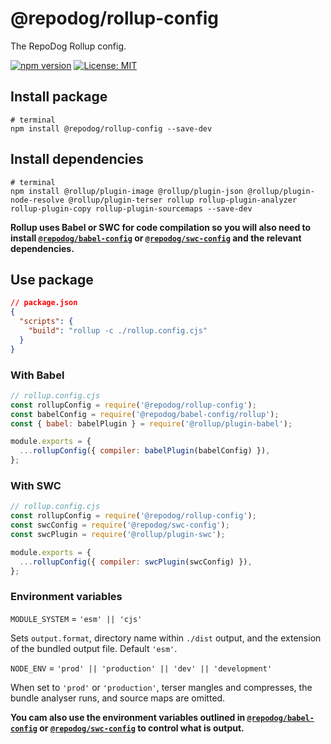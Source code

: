 # @repodog/rollup-config

The RepoDog Rollup config.

[![npm version](https://badge.fury.io/js/%40repodog%2Frollup-config.svg)](https://badge.fury.io/js/%40repodog%2Frollup-config)
[![License: MIT](https://img.shields.io/badge/License-MIT-yellow.svg)](LICENSE)

## Install package

```shell
# terminal
npm install @repodog/rollup-config --save-dev
```

## Install dependencies

```shell
# terminal
npm install @rollup/plugin-image @rollup/plugin-json @rollup/plugin-node-resolve @rollup/plugin-terser rollup rollup-plugin-analyzer rollup-plugin-copy rollup-plugin-sourcemaps --save-dev
```

**Rollup uses Babel or SWC for code compilation so you will also need to install [`@repodog/babel-config`](../babel-config/README.md) or [`@repodog/swc-config`](../swc-config/README.md) and the relevant dependencies.**

## Use package

```json
// package.json
{
  "scripts": {
    "build": "rollup -c ./rollup.config.cjs"
  }
}
```

### With Babel

```javascript
// rollup.config.cjs
const rollupConfig = require('@repodog/rollup-config');
const babelConfig = require('@repodog/babel-config/rollup');
const { babel: babelPlugin } = require('@rollup/plugin-babel');

module.exports = {
  ...rollupConfig({ compiler: babelPlugin(babelConfig) }),
};
```

### With SWC

```javascript
// rollup.config.cjs
const rollupConfig = require('@repodog/rollup-config');
const swcConfig = require('@repodog/swc-config');
const swcPlugin = require('@rollup/plugin-swc');

module.exports = {
  ...rollupConfig({ compiler: swcPlugin(swcConfig) }),
};
```

### Environment variables

`MODULE_SYSTEM` = `'esm' || 'cjs'`

Sets `output.format`, directory name within `./dist` output, and the extension of the bundled output file. Default `'esm'`.

`NODE_ENV` = `'prod' || 'production' || 'dev' || 'development'`

When set to `'prod'` or `'production'`, terser mangles and compresses, the bundle analyser runs, and source maps are omitted.

**You cam also use the environment variables outlined in [`@repodog/babel-config`](../babel-config/README.md#environment-variables) or [`@repodog/swc-config`](../swc-config/README.md#environment-variables) to control what is output.**
